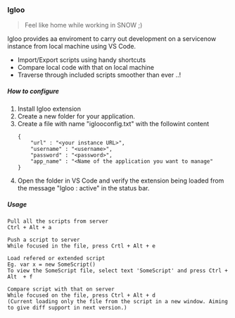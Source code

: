 ### Igloo
> Feel like home while working in SNOW ;)

Igloo provides aa enviroment to carry out development on a servicenow instance from local machine using VS Code.

  - Import/Export scripts using handy shortcuts
  - Compare local code with that on local machine 
  - Traverse through included scripts smoother than ever ..!

##### How to configure

1. Install Igloo extension
2. Create a new folder for your application.
3. Create a file with name "iglooconfig.txt" with the followint content
    ```
    {
        "url" : "<your instance URL>",
        "username" : "<username>",
        "password" : "<password>",
        "app_name" : "<Name of the application you want to manage"
    }
    ```
4. Open the folder in VS Code and verify the extension being loaded from the message "Igloo : active" in the status bar.

##### Usage

```
Pull all the scripts from server
Ctrl + Alt + a
```

```
Push a script to server
While focused in the file, press Crtl + Alt + e
```

```
Load refered or extended script
Eg. var x = new SomeScript()
To view the SomeScript file, select text 'SomeScript' and press Ctrl + Alt  + f
```

```
Compare script with that on server
While focused on the file, press Ctrl + Alt + d
(Current loading only the file from the script in a new window. Aiming to give diff support in next version.)
```
